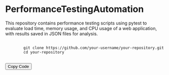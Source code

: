 # PerformanceTestingAutomation
This repository contains performance testing scripts using pytest to evaluate load time, memory usage, and CPU usage of a web application, with results saved in JSON files for analysis.

<pre>
      <code id="code-block">
        git clone https://github.com/your-username/your-repository.git
        cd your-repository
    </code>
</pre>
<button onclick="copyCode()">Copy Code</button>

